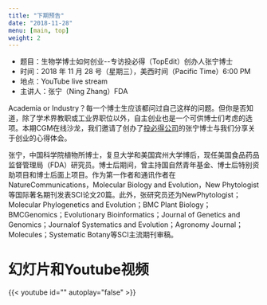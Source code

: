 ```yaml
---
title: "下期预告"
date: "2018-11-28"
menu: [main, top]
weight: 2
---
```



- 题目：生物学博士如何创业--专访投必得（TopEdit）创办人张宁博士
- 时间：2018 年 11 月 28 号（星期三），美西时间（Pacific Time）6:00 PM
- 地点：YouTube live stream 
- 主讲人：张宁（Ning Zhang）FDA

Academia or Industry？每一个博士生应该都问过自己这样的问题。但你是否知道，除了学术界教职或工业界职位以外，自主创业也是一个可供博士们考虑的选项。本期CGM在线沙龙，我们邀请了创办了[投必得公司](http://www.topedit.cn/Home/Article/view/cid/1.html)的张宁博士与我们分享关于创业的心得体会。

张宁，中国科学院植物所博士，复旦大学和美国宾州大学博后，现任美国食品药品监督管理局（FDA）研究员。博士后期间，曾主持国自然青年基金、博士后特别资助项目和博士后面上项目。作为第一作者和通讯作者在NatureCommunications，Molecular Biology and Evolution，New Phytologist等国际著名期刊发表SCI论文20篇。此外，张研究员还为NewPhytologist；Molecular Phylogenetics and Evolution；BMC Plant Biology；BMCGenomics；Evolutionary Bioinformatics；Journal of Genetics and Genomics；Journalof Systematics and Evolution；Agronomy Journal；Molecules；Systematic Botany等SCI主流期刊审稿。

# 幻灯片和Youtube视频

{{< youtube id="" autoplay="false" >}}

